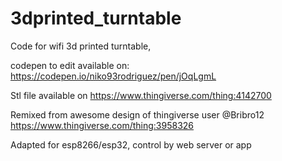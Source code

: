 # 3dprinted_turntable

Code for wifi 3d printed turntable,

codepen to edit available on:
https://codepen.io/niko93rodriguez/pen/jOqLgmL

Stl file available on
https://www.thingiverse.com/thing:4142700

Remixed from awesome design of thingiverse user @Bribro12
https://www.thingiverse.com/thing:3958326

Adapted for esp8266/esp32, control by web server or app
